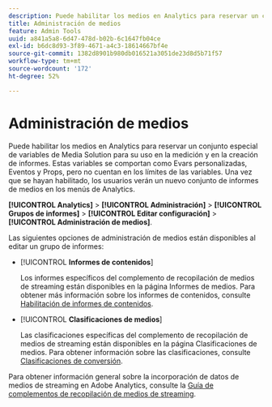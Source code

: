 ```yaml
---
description: Puede habilitar los medios en Analytics para reservar un conjunto especial de variables de Media Solution para su uso en la medición y en la creación de informes.
title: Administración de medios
feature: Admin Tools
uuid: a841a5a8-6d47-478d-b02b-6c1647fb04ce
exl-id: b6dc8d93-3f89-4671-a4c3-18614667bf4e
source-git-commit: 1382d8901b980db016521a3051de23d8d5b71f57
workflow-type: tm+mt
source-wordcount: '172'
ht-degree: 52%

---
```


# Administración de medios

Puede habilitar los medios en Analytics para reservar un conjunto especial de variables de Media Solution para su uso en la medición y en la creación de informes. Estas variables se comportan como Evars personalizadas, Eventos y Props, pero no cuentan en los límites de las variables. Una vez que se hayan habilitado, los usuarios verán un nuevo conjunto de informes de medios en los menús de Analytics.

**[!UICONTROL Analytics]** > **[!UICONTROL Administración]** > **[!UICONTROL Grupos de informes]** > **[!UICONTROL Editar configuración]** > **[!UICONTROL Administración de medios]**.

Las siguientes opciones de administración de medios están disponibles al editar un grupo de informes:

* [!UICONTROL **Informes de contenidos**]

  Los informes específicos del complemento de recopilación de medios de streaming están disponibles en la página Informes de medios. Para obtener más información sobre los informes de contenidos, consulte [Habilitación de informes de contenidos](https://experienceleague.adobe.com/docs/media-analytics/using/media-reports/media-reports-enable.html).

* [!UICONTROL **Clasificaciones de medios**]

  Las clasificaciones específicas del complemento de recopilación de medios de streaming están disponibles en la página Clasificaciones de medios. Para obtener información sobre las clasificaciones, consulte [Clasificaciones de conversión](/help/admin/admin/c-manage-report-suites/c-edit-report-suites/conversion-var-admin/conversion-classifications.md).

Para obtener información general sobre la incorporación de datos de medios de streaming en Adobe Analytics, consulte la [Guía de complementos de recopilación de medios de streaming](https://experienceleague.adobe.com/docs/media-analytics/using/media-overview.html?lang=es).
